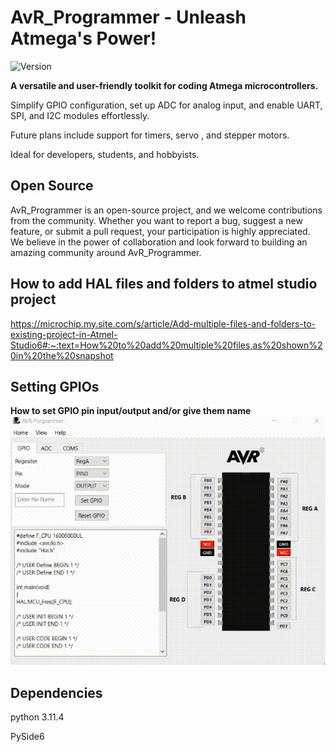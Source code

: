 # AvR_Programmer - Unleash Atmega's Power!

![Version](https://img.shields.io/badge/Version-1.1-orange)

**A versatile and user-friendly toolkit for coding Atmega microcontrollers.**

Simplify GPIO configuration, set up ADC for analog input, and enable UART, SPI, and I2C modules effortlessly. 

Future plans include support for timers, servo , and stepper motors.

Ideal for developers, students, and hobbyists.
## Open Source

AvR_Programmer is an open-source project, and we welcome contributions from the community. 
Whether you want to report a bug, suggest a new feature, or submit a pull request, your participation is highly appreciated.
We believe in the power of collaboration and look forward to building an amazing community around AvR_Programmer.

## How to add HAL files and folders to atmel studio project
https://microchip.my.site.com/s/article/Add-multiple-files-and-folders-to-existing-project-in-Atmel-Studio6#:~:text=How%20to%20add%20multiple%20files,as%20shown%20in%20the%20snapshot

##  Setting GPIOs

**How to set GPIO pin input/output and/or give them name**
![Alt Text](SetIo.gif)


##  Dependencies
python 3.11.4 

PySide6
